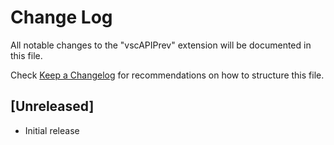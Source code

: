 # Change Log

All notable changes to the "vscAPIPrev" extension will be documented in this file.

Check [Keep a Changelog](http://keepachangelog.com/) for recommendations on how to structure this file.

## [Unreleased]

- Initial release